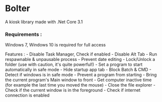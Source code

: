 # Bolter
A kiosk library made with .Net Core 3.1

### Requirements : 
Windows 7, Windows 10 is required for full access

Features :
    - Disable Task Manager, Check if enabled
    - Disable Alt Tab
    - Run respawnable & unpausable process
    - Prevent date editing
    - Lock/Unlock a folder (use with caution, it's quite powerful!)
    - Set a program to start automatically in safe mode
    - Hide startup app tab
    - Block Batch & CMD
    - Detect if windows is in safe mode
    - Prevent a program from starting
    - Bring the current program's Main window to front
    - Get computer inactive time (for example the last time you moved the mouse)
    - Close the file explorer
    - Check if the current window is in the foreground
    - Check if internet connection is enabled
